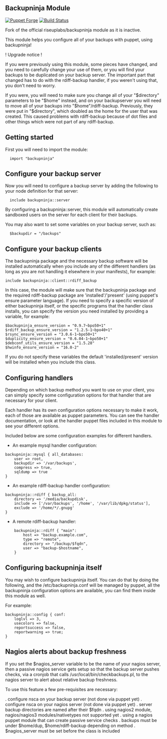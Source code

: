Backupninja Module
-------------------

[![Puppet Forge](http://img.shields.io/puppetforge/v/gnubilafrance/backupninja.svg)](https://forge.puppetlabs.com/gnubilafrance/backupninja)
[![Build Status](https://travis-ci.org/gnubila-france/puppet-backupninja.png?branch=master)](https://travis-ci.org/gnubila-france/puppet-backupninja)

Fork of the official riseuplabs/backupninja module as it is inactive.

This module helps you configure all of your backups with puppet, using
backupninja!

! Upgrade notice !

If you were previously using this module, some pieces have changed,
and you need to carefully change your use of them, or you will find
your backups to be duplicated on your backup server. The important
part that changed has to do with the rdiff-backup handler, if you
weren't using that, you don't need to worry.

If you were, you will need to make sure you change all of your
"$directory" parameters to be "$home" instead, and on your
backupserver you will need to move all of your backups into
"$home"/rdiff-backup. Previously, they were put in "$directory", which
doubled as the home for the user that was created. This caused
problems with rdiff-backup because of dot files and other things which
were not part of any rdiff-backup.

Getting started
---------------

First you will need to import the module:

```puppet
  import "backupninja"
```

Configure your backup server
----------------------------

Now you will need to configure a backup server by adding the following
to your node definition for that server:

```puppet
  include backupninja::server
```

By configuring a backupninja::server, this module will automatically
create sandboxed users on the server for each client for their
backups.

You may also want to set some variables on your backup server, such as:

```puppet
  $backupdir = "/backups"
```

Configure your backup clients
-----------------------------

The backupninja package and the necessary backup software will be
installed automatically when you include any of the different handlers
(as long as you are not handling it elsewhere in your manifests), for
example:

```puppet
include backupninja::client::rdiff_backup
```

In this case, the module will make sure that the backupninja package
and the required rdiff-backup package are 'installed'/'present' (using
puppet's ensure parameter language). If you need to specify a specific
version of either backupninja itself, or the specific programs that
the handler class installs, you can specify the version you need
installed by providing a variable, for example:

```puppet
$backupninja_ensure_version = "0.9.7~bpo50+1"
$rdiff_backup_ensure_version = "1.2.5-1~bpo40+1"
$rsync_ensure_version = "3.0.6-1~bpo50+1"
$duplicity_ensure_version = "0.6.04-1~bpo50+1"
$debconf_utils_ensure_version = "1.5.28"
$hwinfo_ensure_version = "16.0-2"
```

If you do not specify these variables the default 'installed/present'
version will be installed when you include this class.

Configuring handlers
--------------------

Depending on which backup method you want to use on your client, you
can simply specify some configuration options for that handler that are
necessary for your client.

Each handler has its own configuration options necessary to make it
work, each of those are available as puppet parameters. You can see
the handler documentation, or look at the handler puppet files
included in this module to see your different options.

Included below are some configuration examples for different handlers.

* An example mysql handler configuration:

```puppet
backupninja::mysql { all_databases:
	user => root,
	backupdir => '/var/backups',
	compress => true,
	sqldump => true
}
```

* An example rdiff-backup handler configuration:

```puppet
backupninja::rdiff { backup_all:
	directory => '/media/backupdisk',
	include => ['/var/backups', '/home', '/var/lib/dpkg/status'],
	exclude => '/home/*/.gnupg'
}
```

* A remote rdiff-backup handler:

```puppet
    backupninja::rdiff { "main":
        host => "backup.example.com",
        type => "remote",
        directory => "/backup/$fqdn",
        user => "backup-$hostname",
    }
```


Configuring backupninja itself
------------------------------

You may wish to configure backupninja itself. You can do that by doing
the following, and the /etc/backupninja.conf will be managed by
puppet, all the backupninja configuration options are available, you
can find them inside this module as well.

For example:

```puppet
backupninja::config { conf:
	loglvl => 3,
	usecolors => false,
	reportsuccess => false,
	reportwarning => true;
}
```



Nagios alerts about backup freshness
------------------------------------

If you set the $nagios_server variable to be the name of your nagios
server, then a passive nagios service gets setup so that the backup
server pushes checks, via a cronjob that calls
/usr/local/bin/checkbackups.pl, to the nagios server to alert about
relative backup freshness.

To use this feature a few pre-requisites are necessary:

 . configure nsca on your backup server (not done via puppet yet)
 . configure nsca on your nagios server (not done via puppet yet)
 . server backup directories are named after their $fqdn
 . using nagios2 module, nagios/nagios3 modules/nativetypes not supported yet
 . using a nagios puppet module that can create passive service checks
 . backups must be under $home/dup, $home/rdiff-backup depending on method
 . $nagios_server must be set before the class is included
